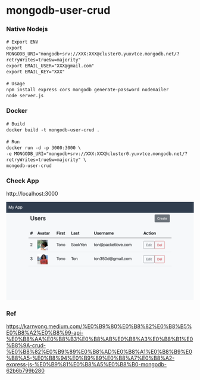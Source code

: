 # mongodb-user-crud

### Native Nodejs
```
# Export ENV
export MONGODB_URI="mongodb+srv://XXX:XXX@cluster0.yuxvtce.mongodb.net/?retryWrites=true&w=majority"
export EMAIL_USER="XXX@gmail.com"
export EMAIL_KEY="XXX"

# Usage
npm install express cors mongodb generate-password nodemailer 
node server.js
```

### Docker
```
# Build
docker build -t mongodb-user-crud .

# Run
docker run -d -p 3000:3000 \
-e MONGODB_URI="mongodb+srv://XXX:XXX@cluster0.yuxvtce.mongodb.net/?retryWrites=true&w=majority" \
mongodb-user-crud

```

### Check App
http://localhost:3000

![mongodb-express-crud](images/mongodb-express-crud.png)


### Ref
https://karnyong.medium.com/%E0%B9%80%E0%B8%82%E0%B8%B5%E0%B8%A2%E0%B8%99-api-%E0%B8%AA%E0%B8%B3%E0%B8%AB%E0%B8%A3%E0%B8%B1%E0%B8%9A-crud-%E0%B8%82%E0%B9%89%E0%B8%AD%E0%B8%A1%E0%B8%B9%E0%B8%A5-%E0%B8%94%E0%B9%89%E0%B8%A7%E0%B8%A2-express-js-%E0%B9%81%E0%B8%A5%E0%B8%B0-mongodb-62b6b799b280